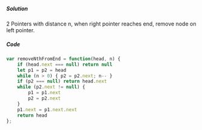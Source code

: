 ##### Solution

2 Pointers with distance n, when right pointer reaches end, remove node on left pointer.

##### Code

```javascript
var removeNthFromEnd = function(head, n) {
    if (head.next === null) return null
    let p1 = p2 = head
    while (n > 0) { p2 = p2.next; n-- }
    if (p2 === null) return head.next
    while (p2.next != null) {
        p1 = p1.next
        p2 = p2.next
    }
    p1.next = p1.next.next
    return head
};
```

